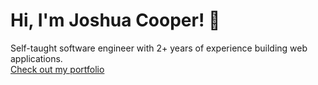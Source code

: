 # Hi, I'm Joshua Cooper! 👋

Self-taught software engineer with 2+ years of experience building web applications. <br />
<a href="https://joshuacooper.dev" target="_blank">Check out my portfolio
